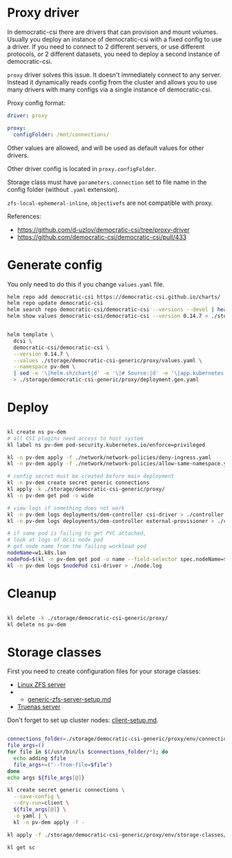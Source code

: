 
# Proxy driver

In democratic-csi there are drivers
that can provision and mount volumes.
Usually you deploy an instance of democratic-csi
with a fixed config to use a driver.
If you need to connect to 2 different servers,
or use different protocols, or 2 different datasets,
you need to deploy a second instance of democratic-csi.

`proxy` driver solves this issue. It doesn't immediately connect to any server.
Instead it dynamically reads config from the cluster
and allows you to use many drivers with many configs
via a single instance of democratic-csi.

Proxy config format:

```yaml
driver: proxy

proxy:
  configFolder: /mnt/connections/
```

Other values are allowed, and will be used as default values for other drivers.

Other driver config is located in `proxy.configFolder`.

Storage class must have `parameters.connection` set to file name in the config folder (without `.yaml` extension).

`zfs-local-ephemeral-inline`, `objectivefs` are not compatible with proxy.

References:
- https://github.com/d-uzlov/democratic-csi/tree/proxy-driver
- https://github.com/democratic-csi/democratic-csi/pull/433

# Generate config

You only need to do this if you change `values.yaml` file.

```bash
helm repo add democratic-csi https://democratic-csi.github.io/charts/
helm repo update democratic-csi
helm search repo democratic-csi/democratic-csi --versions --devel | head
helm show values democratic-csi/democratic-csi --version 0.14.7 > ./storage/democratic-csi-generic/default-values.yaml
```

```bash

helm template \
  dcsi \
  democratic-csi/democratic-csi \
  --version 0.14.7 \
  --values ./storage/democratic-csi-generic/proxy/values.yaml \
  --namespace pv-dem \
  | sed -e '\|helm.sh/chart|d' -e '\|# Source:|d' -e '\|app.kubernetes.io/managed-by: Helm|d' -e '\|app.kubernetes.io/instance:|d' -e '\|^#|d' \
  > ./storage/democratic-csi-generic/proxy/deployment.gen.yaml

```

# Deploy

```bash

kl create ns pv-dem
# all CSI plugins need access to host system
kl label ns pv-dem pod-security.kubernetes.io/enforce=privileged

kl -n pv-dem apply -f ./network/network-policies/deny-ingress.yaml
kl -n pv-dem apply -f ./network/network-policies/allow-same-namespace.yaml

# config secret must be created before main deployment
kl -n pv-dem create secret generic connections
kl apply -k ./storage/democratic-csi-generic/proxy/
kl -n pv-dem get pod -o wide

# view logs if something does not work
kl -n pv-dem logs deployments/dem-controller csi-driver > ./controller.log
kl -n pv-dem logs deployments/dem-controller external-provisioner > ./controller-external-provisioner.log

# if some pod is failing to get PVC attached,
# look at logs of dcsi node pod
# get node name from the failing workload pod
nodeName=w1.k8s.lan
nodePod=$(kl -n pv-dem get pod -o name --field-selector spec.nodeName=$nodeName -l app.kubernetes.io/csi-role=node)
kl -n pv-dem logs $nodePod csi-driver > ./node.log

```

# Cleanup

```bash

kl delete -k ./storage/democratic-csi-generic/proxy/
kl delete ns pv-dem

```

# Storage classes

First you need to create configuration files for your storage classes:
- [Linux ZFS server](./generic-zfs-storage-classes.md)
- - [generic-zfs-server-setup.md](./generic-zfs-server-setup.md)
- [Truenas server](./truenas-storage-classes.md)

Don't forget to set up cluster nodes: [client-setup.md](./client-setup.md).

```bash

connections_folder=./storage/democratic-csi-generic/proxy/env/connections/
file_args=()
for file in $(/usr/bin/ls $connections_folder/*); do
  echo adding $file
  file_args+=("--from-file=$file")
done
echo args ${file_args[@]}

kl create secret generic connections \
  --save-config \
  --dry-run=client \
  ${file_args[@]} \
  -o yaml | \
  kl -n pv-dem apply -f -

kl apply -f ./storage/democratic-csi-generic/proxy/env/storage-classes/

kl get sc
```
